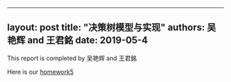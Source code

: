 
---
layout: post
title: "决策树模型与实现"
authors: 吴艳辉 and 王君銘
date: 2019-05-4
---
This report is completed by 吴艳辉 and 王君銘

Here is our  [homework5]({{site.baseurl}}/assets/tree.pdf)
